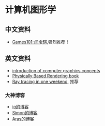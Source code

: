 # 计算机图形学

## 中文资料

- [Games101-闫令琪](https://www.bilibili.com/video/BV1X7411F744/),强烈推荐！

## 英文资料

- [introduction of computer graphics concepts](https://paroj.github.io/gltut/)
- [Physically Based Rendering book](https://www.pbr-book.org/)
- [Ray tracing in one weekend](https://github.com/RayTracing/raytracing.github.io), 推荐

### 大神博客

- [iq的博客](https://iquilezles.org/)
- [Simon的博客](https://simonschreibt.de/)
- [Aras的博客](https://aras-p.info/tags/games/)